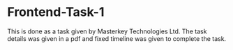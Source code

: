 # Frontend-Task-1
This is done as a task given by Masterkey Technologies Ltd. The task details was given in a pdf and fixed timeline was given to complete the task.
